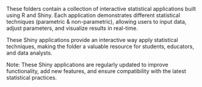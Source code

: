 These folders contain a collection of interactive statistical applications built using R and Shiny. Each application demonstrates different statistical techniques (parametric & non-parametric), 
allowing users to input data, adjust parameters, and visualize results in real-time.

These Shiny applications provide an interactive way apply statistical techniques, making the folder a valuable resource for students, educators, and data analysts.

Note: These Shiny applications are regularly updated to improve functionality, add new features, and ensure compatibility with the latest statistical practices.
